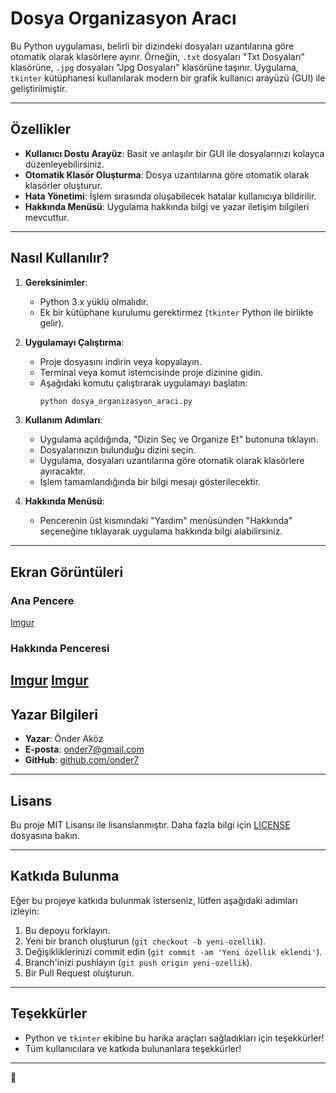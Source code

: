 
# Dosya Organizasyon Aracı

Bu Python uygulaması, belirli bir dizindeki dosyaları uzantılarına göre otomatik olarak klasörlere ayırır. Örneğin, `.txt` dosyaları "Txt Dosyaları" klasörüne, `.jpg` dosyaları "Jpg Dosyaları" klasörüne taşınır. Uygulama, `tkinter` kütüphanesi kullanılarak modern bir grafik kullanıcı arayüzü (GUI) ile geliştirilmiştir.

---

## Özellikler

- **Kullanıcı Dostu Arayüz**: Basit ve anlaşılır bir GUI ile dosyalarınızı kolayca düzenleyebilirsiniz.
- **Otomatik Klasör Oluşturma**: Dosya uzantılarına göre otomatik olarak klasörler oluşturur.
- **Hata Yönetimi**: İşlem sırasında oluşabilecek hatalar kullanıcıya bildirilir.
- **Hakkında Menüsü**: Uygulama hakkında bilgi ve yazar iletişim bilgileri mevcuttur.

---

## Nasıl Kullanılır?

1. **Gereksinimler**:
   - Python 3.x yüklü olmalıdır.
   - Ek bir kütüphane kurulumu gerektirmez (`tkinter` Python ile birlikte gelir).

2. **Uygulamayı Çalıştırma**:
   - Proje dosyasını indirin veya kopyalayın.
   - Terminal veya komut istemcisinde proje dizinine gidin.
   - Aşağıdaki komutu çalıştırarak uygulamayı başlatın:
     ```bash
     python dosya_organizasyon_araci.py
     ```

3. **Kullanım Adımları**:
   - Uygulama açıldığında, "Dizin Seç ve Organize Et" butonuna tıklayın.
   - Dosyalarınızın bulunduğu dizini seçin.
   - Uygulama, dosyaları uzantılarına göre otomatik olarak klasörlere ayıracaktır.
   - İşlem tamamlandığında bir bilgi mesajı gösterilecektir.

4. **Hakkında Menüsü**:
   - Pencerenin üst kısmındaki "Yardım" menüsünden "Hakkında" seçeneğine tıklayarak uygulama hakkında bilgi alabilirsiniz.

---

## Ekran Görüntüleri

### Ana Pencere

[Imgur](https://i.imgur.com/gWVIV4j.png)




### Hakkında Penceresi

[Imgur](https://i.imgur.com/eJCjzuU.png)
[Imgur](https://i.imgur.com/ThAUnIl.jpg)
---

## Yazar Bilgileri

- **Yazar**: Önder Aköz
- **E-posta**: onder7@gmail.com
- **GitHub**: [github.com/onder7](https://github.com/onder7)

---

## Lisans

Bu proje MIT Lisansı ile lisanslanmıştır. Daha fazla bilgi için [LICENSE](LICENSE) dosyasına bakın.

---

## Katkıda Bulunma

Eğer bu projeye katkıda bulunmak isterseniz, lütfen aşağıdaki adımları izleyin:
1. Bu depoyu forklayın.
2. Yeni bir branch oluşturun (`git checkout -b yeni-ozellik`).
3. Değişikliklerinizi commit edin (`git commit -am 'Yeni özellik eklendi'`).
4. Branch'inizi pushlayın (`git push origin yeni-ozellik`).
5. Bir Pull Request oluşturun.

---

## Teşekkürler

- Python ve `tkinter` ekibine bu harika araçları sağladıkları için teşekkürler!
- Tüm kullanıcılara ve katkıda bulunanlara teşekkürler!

---

🚀
